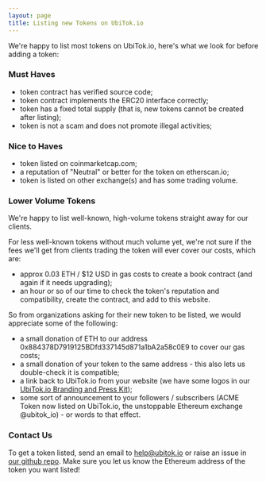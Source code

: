 ```yaml
---
layout: page
title: Listing new Tokens on UbiTok.io
---
```


We're happy to list most tokens on UbiTok.io, here's what we look for before adding a token:

### Must Haves

- token contract has verified source code;
- token contract implements the ERC20 interface correctly;
- token has a fixed total supply (that is, new tokens cannot be created after listing);
- token is not a scam and does not promote illegal activities;

### Nice to Haves

- token listed on coinmarketcap.com;
- a reputation of "Neutral" or better for the token on etherscan.io;
- token is listed on other exchange(s) and has some trading volume.

### Lower Volume Tokens

We're happy to list well-known, high-volume tokens straight away for our clients.

For less well-known tokens without much volume yet, we're not sure if the fees we'll get from clients trading the token will ever cover our costs, which are:
 - approx 0.03 ETH / $12 USD in gas costs to create a book contract (and again if it needs upgrading);
 - an hour or so of our time to check the token's reputation and compatibility, create the contract, and add to this website.

So from organizations asking for their new token to be listed, we would appreciate some of the following:
 - a small donation of ETH to our address 0x884378D7919125BDfd337145d871a1bA2a58c0E9 to cover our gas costs;
 - a small donation of your token to the same address - this also lets us double-check it is compatible;
 - a link back to UbiTok.io from your website (we have some logos in our [UbiTok.io Branding and Press Kit](../../img/ubitok-branding-press-kit.zip));
 - some sort of announcement to your followers / subscribers (ACME Token now listed on UbiTok.io, the unstoppable Ethereum exchange @ubitok_io) - or words to that effect.

### Contact Us

To get a token listed, send an email to help@ubitok.io or raise an issue in [our github repo](https://github.com/bonnag/ubitok.io). Make sure you let us know the Ethereum address of the token you want listed!
